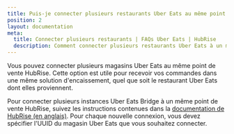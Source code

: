```yaml
---
title: Puis-je connecter plusieurs restaurants Uber Eats au même point de vente HubRise ?
position: 2
layout: documentation
meta:
  title: Connecter plusieurs restaurants | FAQs Uber Eats | HubRise
  description: Comment connecter plusieurs restaurants Uber Eats à un même point de vente HubRise, et recevoir toutes les commandes dans la même caisse.
---
```


Vous pouvez connecter plusieurs magasins Uber Eats au même point de vente HubRise. Cette option est utile pour recevoir vos commandes dans une même solution d'encaissement, quel que soit le restaurant Uber Eats dont elles proviennent.

Pour connecter plusieurs instances Uber Eats Bridge à un même point de vente HubRise, suivez les instructions contenues dans la [documentation de HubRise (en anglais)](/docs/faqs/connect-multiple-instances-same-app/). Pour chaque nouvelle connexion, vous devez spécifier l'UUID du magasin Uber Eats que vous souhaitez connecter.
